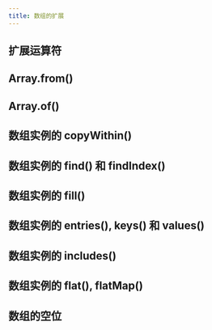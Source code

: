 ```yaml
---
title: 数组的扩展
---
```


## 扩展运算符

## Array.from()

## Array.of()

## 数组实例的 copyWithin()

## 数组实例的 find() 和 findIndex()

## 数组实例的 fill()

## 数组实例的 entries(), keys() 和 values()

## 数组实例的 includes()

## 数组实例的 flat(), flatMap()

## 数组的空位


